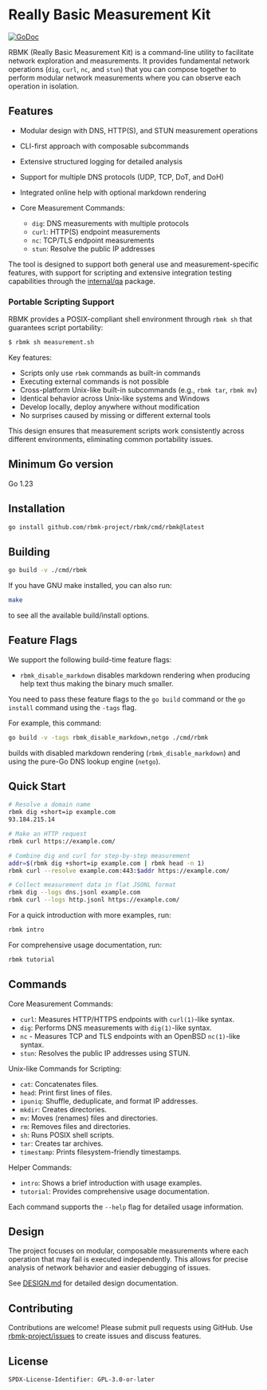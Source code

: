 # Really Basic Measurement Kit

[![GoDoc](https://pkg.go.dev/badge/github.com/rbmk-project/rbmk)](https://pkg.go.dev/github.com/rbmk-project/rbmk)

RBMK (Really Basic Measurement Kit) is a command-line utility
to facilitate network exploration and measurements. It provides
fundamental network operations (`dig`, `curl`, `nc`, and `stun`) that you can
compose together to perform modular network measurements where
you can observe each operation in isolation.

## Features

- Modular design with DNS, HTTP(S), and STUN measurement operations
- CLI-first approach with composable subcommands
- Extensive structured logging for detailed analysis
- Support for multiple DNS protocols (UDP, TCP, DoT, and DoH)
- Integrated online help with optional markdown rendering

- Core Measurement Commands:
  - `dig`: DNS measurements with multiple protocols
  - `curl`: HTTP(S) endpoint measurements
  - `nc`: TCP/TLS endpoint measurements
  - `stun`: Resolve the public IP addresses

The tool is designed to support both general use and measurement-specific
features, with support for scripting and extensive integration testing
capabilities through the [internal/qa](internal/qa) package.

### Portable Scripting Support

RBMK provides a POSIX-compliant shell environment through `rbmk sh` that
guarantees script portability:

```bash
$ rbmk sh measurement.sh
```

Key features:

- Scripts only use `rbmk` commands as built-in commands
- Executing external commands is not possible
- Cross-platform Unix-like built-in subcommands (e.g., `rbmk tar`, `rbmk mv`)
- Identical behavior across Unix-like systems and Windows
- Develop locally, deploy anywhere without modification
- No surprises caused by missing or different external tools

This design ensures that measurement scripts work consistently across
different environments, eliminating common portability issues.

## Minimum Go version

Go 1.23

## Installation

```sh
go install github.com/rbmk-project/rbmk/cmd/rbmk@latest
```

## Building

```sh
go build -v ./cmd/rbmk
```

If you have GNU make installed, you can also run:

```sh
make
```

to see all the available build/install options.

## Feature Flags

We support the following build-time feature flags:

* `rbmk_disable_markdown` disables markdown rendering when
producing help text thus making the binary much smaller.

You need to pass these feature flags to the `go build` command
or the `go install` command using the `-tags` flag.

For example, this command:

```sh
go build -v -tags rbmk_disable_markdown,netgo ./cmd/rbmk
```

builds with disabled markdown rendering (`rbmk_disable_markdown`) and
using the pure-Go DNS lookup engine (`netgo`).

## Quick Start

```sh
# Resolve a domain name
rbmk dig +short=ip example.com
93.184.215.14

# Make an HTTP request
rbmk curl https://example.com/

# Combine dig and curl for step-by-step measurement
addr=$(rbmk dig +short=ip example.com | rbmk head -n 1)
rbmk curl --resolve example.com:443:$addr https://example.com/

# Collect measurement data in flat JSONL format
rbmk dig --logs dns.jsonl example.com
rbmk curl --logs http.jsonl https://example.com/
```

For a quick introduction with more examples, run:

```sh
rbmk intro
```

For comprehensive usage documentation, run:

```sh
rbmk tutorial
```

## Commands

Core Measurement Commands:
- `curl`: Measures HTTP/HTTPS endpoints with `curl(1)`-like syntax.
- `dig`: Performs DNS measurements with `dig(1)`-like syntax.
- `nc` - Measures TCP and TLS endpoints with an OpenBSD `nc(1)`-like syntax.
- `stun`: Resolves the public IP addresses using STUN.

Unix-like Commands for Scripting:
- `cat`: Concatenates files.
- `head`: Print first lines of files.
- `ipuniq`: Shuffle, deduplicate, and format IP addresses.
- `mkdir`: Creates directories.
- `mv`: Moves (renames) files and directories.
- `rm`: Removes files and directories.
- `sh`: Runs POSIX shell scripts.
- `tar`: Creates tar archives.
- `timestamp`: Prints filesystem-friendly timestamps.

Helper Commands:
- `intro`: Shows a brief introduction with usage examples.
- `tutorial`: Provides comprehensive usage documentation.

Each command supports the `--help` flag for detailed usage information.

## Design

The project focuses on modular, composable measurements where each
operation that may fail is executed independently. This allows for precise
analysis of network behavior and easier debugging of issues.

See [DESIGN.md](docs/DESIGN.md) for detailed design documentation.

## Contributing

Contributions are welcome! Please submit pull requests using
GitHub. Use [rbmk-project/issues](https://github.com/rbmk-project/issues)
to create issues and discuss features.

## License

```
SPDX-License-Identifier: GPL-3.0-or-later
```
